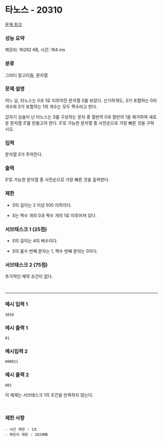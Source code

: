 # 타노스 - 20310

[문제 링크](https://www.acmicpc.net/problem/20310)

### 성능 요약

메모리: 16292 KB, 시간: 164 ms

### 분류

그리디 알고리즘, 문자열

### 문제 설명

어느 날, 타노스는 0과 1로 이루어진 문자열
$S$를 보았다. 신기하게도,
$S$가 포함하는 0의 개수와
$S$가 포함하는 1의 개수는 모두 짝수라고 한다.

갑자기 심술이 난 타노스는
$S$를 구성하는 문자 중 절반의 0과 절반의 1을 제거하여 새로운 문자열
$S'$를 만들고자 한다.
$S'$로 가능한 문자열 중 사전순으로 가장 빠른 것을 구하시오.

### 입력

문자열 $S$가 주어진다.

### 출력

$S'$로 가능한 문자열 중 사전순으로 가장 빠른 것을 출력한다.

### 제한

- $S$의 길이는 $2$ 이상 $500$ 이하이다.

- $S$는 짝수 개의 0과 짝수 개의 1로 이루어져 있다.

### 서브태스크 1 (25점)

- $S$의 길이는 4의 배수이다.

- $S$의 홀수 번째 문자는 1, 짝수 번째 문자는 0이다.

### 서브태스크 2 (75점)

추가적인 제약 조건이 없다.

<br>

---

### 예시 입력 1

```
1010
```

### 에시 출력 1

```
01
```

### 예시입력 2

```
000011
```

### 예시 출력 2

```
001
```

이 예제는 서브태스크 1의 조건을 만족하지 않는다.

<br>

### 제한 사항

```
- 시간 제한 : 1초
- 메모리 제한 : 1024MB
```
